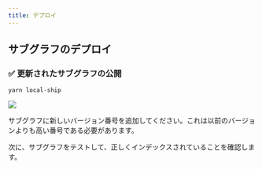 ```yaml
---
title: デプロイ
---
```

## サブグラフのデプロイ

### ✅ 更新されたサブグラフの公開

```
yarn local-ship
```

![](/images/TheGraph-ScaffoldEth2/section-1/1_3_1.png)

サブグラフに新しいバージョン番号を追加してください。これは以前のバージョンよりも高い番号である必要があります。

次に、サブグラフをテストして、正しくインデックスされていることを確認します。

